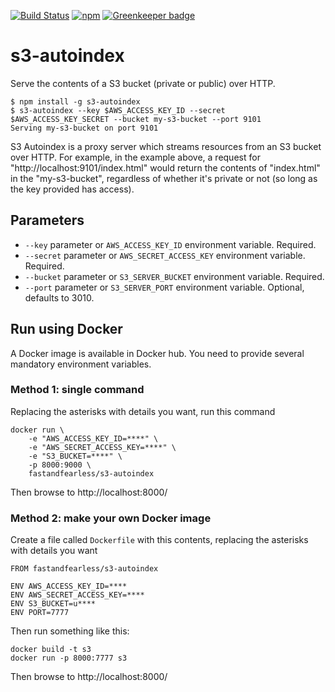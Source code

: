 [![Build Status](https://travis-ci.org/mabels/s3-autoindex.svg?branch=master)](https://travis-ci.org/mabels/s3-autoindex)
[![npm](https://img.shields.io/npm/v/s3-autoindex.svg)](https://www.npmjs.com/package/s3-autoindex)
[![Greenkeeper badge](https://badges.greenkeeper.io/mabels/s3-autoindex.svg)](https://greenkeeper.io/)

# s3-autoindex

Serve the contents of a S3 bucket (private or public) over HTTP.

```shell
$ npm install -g s3-autoindex
$ s3-autoindex --key $AWS_ACCESS_KEY_ID --secret $AWS_ACCESS_KEY_SECRET --bucket my-s3-bucket --port 9101
Serving my-s3-bucket on port 9101
```

S3 Autoindex is a proxy server which streams resources from an S3 bucket over HTTP. 
For example, in the example above, a request for "http://localhost:9101/index.html" 
would return the contents of "index.html" in the "my-s3-bucket", regardless of 
whether it's private or not (so long as the key provided has access).

## Parameters

* `--key` parameter or `AWS_ACCESS_KEY_ID` environment variable. Required.
* `--secret` parameter or `AWS_SECRET_ACCESS_KEY` environment variable. Required.
* `--bucket` parameter or `S3_SERVER_BUCKET` environment variable. Required.
* `--port` parameter or `S3_SERVER_PORT` environment variable. Optional, defaults to 3010.

## Run using Docker

A Docker image is available in Docker hub.  You need to provide several mandatory environment variables.  

### Method 1: single command
Replacing the asterisks with details you want, run this command

    docker run \
        -e "AWS_ACCESS_KEY_ID=****" \
        -e "AWS_SECRET_ACCESS_KEY=****" \
        -e "S3_BUCKET=****" \
        -p 8000:9000 \
        fastandfearless/s3-autoindex
Then browse to http://localhost:8000/

### Method 2: make your own Docker image
Create a file called `Dockerfile` with this contents, replacing the asterisks with details you want

    FROM fastandfearless/s3-autoindex
    
    ENV AWS_ACCESS_KEY_ID=****
    ENV AWS_SECRET_ACCESS_KEY=****
    ENV S3_BUCKET=u****
    ENV PORT=7777

Then run something like this:

    docker build -t s3
    docker run -p 8000:7777 s3

Then browse to http://localhost:8000/
